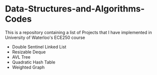 # Data-Structures-and-Algorithms-Codes
This is a repository containing a list of Projects that I have implemented in University of Waterloo's ECE250 course
- Double Sentinel Linked List
- Resizable Deque
- AVL Tree
- Quadratic Hash Table
- Weighted Graph

